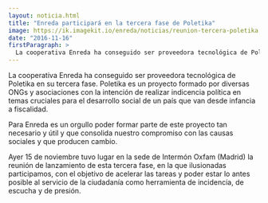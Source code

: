 ```yaml
---
layout: noticia.html
title: "Enreda participará en la tercera fase de Poletika"
image: https://ik.imagekit.io/enreda/noticias/reunion-tercera-poletika.jpg?updatedAt=1700049908160
date: "2016-11-16"
firstParagraph: >
  La cooperativa Enreda ha conseguido ser proveedora tecnológica de Poletika en su tercera fase. Poletika es un proyecto formado por diversas ONGs y asociaciones con la intención de realizar indicencia política en temas cruciales para el desarrollo social de un país que van desde infancia a fiscalidad.
---
```


La cooperativa Enreda ha conseguido ser proveedora tecnológica de Poletika en su tercera fase. Poletika es un proyecto formado por diversas ONGs y asociaciones con la intención de realizar indicencia política en temas cruciales para el desarrollo social de un país que van desde infancia a fiscalidad.

Para Enreda es un orgullo poder formar parte de este proyecto tan necesario y útil y que consolida nuestro compromiso con las causas sociales y que producen cambio.

Ayer 15 de noviembre tuvo lugar en la sede de Intermón Oxfam (Madrid) la reunión de lanzamiento de esta tercera fase, en la que ilusionadas participamos, con el objetivo de acelerar las tareas y poder estar lo antes posible al servicio de la ciudadanía como herramienta de incidencia, de escucha y de presión.